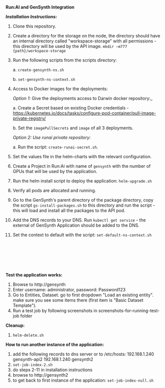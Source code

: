 **Run:AI and GenSynth Integration**

_**Installation Instructions:**_
1. Clone this repository.
2. Create a directory for the storage on the node, the directory should have an internal directory called "workspace-storage" with all permissions - this directory will be used by the API image. `mkdir –m777 {path}/workspace-storage`
3. Run the following scripts from the scripts directory:
    
    a. `create-gensynth-ns.sh`
    
    b. `set-gensynth-ns-context.sh`
    
4. Access to Docker images for the deployments:
    
    _Option 1:_ Give the deployments access to Darwin docker repository:_ 
    
    a. Create a Secret based on existing Docker credentials -  https://kubernetes.io/docs/tasks/configure-pod-container/pull-image-private-registry/
    
    b. Set the `imagePullSecrets` and `image` of all 3 deployments.
    
    _Option 2: Use runai private repository:_ 
    
    a. Run the script: `create-runai-secret.sh`.
    
5. Set the values file in the helm-charts with the relevant configuration.
6. Create a Project in Run:Ai with name of `gensynth` with the number of GPUs that will be used by the application.
7. Run the helm install script to deploy the application: `helm-upgrade.sh`
8. Verify all pods are allocated and running.
9. Go to the GenSynth's parent directory of the package directory, copy the script `gs-install-packages.sh` to this directory and run the script - this will load and install all the packages to the API pod.  
10. Add the DNS records to your DNS. Run `kubectl get service` - the external of GenSynth Application should be added to the DNS.
11. Set the context to default with the script: `set-default-ns-context.sh`

    <br/>
    <br/>
    <br/>
    <br/>
    <br/>


**Test the application works:**
1. Browse to http://gensynth
2. Enter username: administrator, password: Password123
3. Go to Entities, Dataset. go to first dropdown "Load an existing entity". make sure you see some items there (first item is "Basic Dataset Template").
4. Run a test job by following screenshots in screenshots-for-running-test-job folder 

**Cleanup:**
1. `helm-delete.sh`

**How to run another instance of the application:**
1. add the following records to dns server or to /etc/hosts:
192.168.1.240 gensynth-api2
192.168.1.240 gensynth2
2. `set-job-index-2.sh`
3. do steps 2-11 in installation instructions
4. browse to http://gensynth2
5. to get back to first instance of the application: `set-job-index-null.sh`
